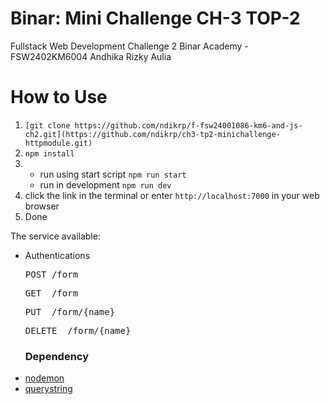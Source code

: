 # Binar: Mini Challenge CH-3 TOP-2
Fullstack Web Development Challenge 2 Binar Academy - FSW2402KM6004 Andhika Rizky Aulia  

# How to Use
1. `[git clone https://github.com/ndikrp/f-fsw24001086-km6-and-js-ch2.git](https://github.com/ndikrp/ch3-tp2-minichallenge-httpmodule.git)`
2. `npm install`
3. - run using start script
      `npm run start`
   - run in development
      `npm run dev`
4. click the link in the terminal or enter `http://localhost:7000` in your web browser
5. Done

The service available:

- Authentications
  <pre>POST /form</pre>
  <pre>GET  /form</pre>
  <pre>PUT  /form/{name}</pre>
  <pre>DELETE  /form/{name}</pre>

  ### Dependency
* [nodemon](https://www.npmjs.com/package/nodemon)
* [querystring](https://www.npmjs.com/package/querystring-es3)
  
